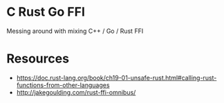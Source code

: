 # C Rust Go FFI

Messing around with mixing C++ / Go / Rust FFI

# Resources

* https://doc.rust-lang.org/book/ch19-01-unsafe-rust.html#calling-rust-functions-from-other-languages
* http://jakegoulding.com/rust-ffi-omnibus/
